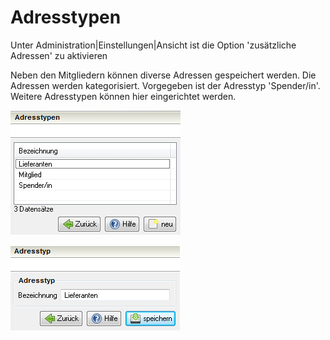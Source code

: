 # Adresstypen

Unter Administration\|Einstellungen\|Ansicht ist die Option 'zusätzliche Adressen' zu aktivieren

Neben den Mitgliedern können diverse Adressen gespeichert werden. Die Adressen werden kategorisiert. Vorgegeben ist der Adresstyp 'Spender/in'. Weitere Adresstypen können hier eingerichtet werden.

![](/assets/Adresstypuebersicht.png)

![](/assets/Adresstyp.png)

